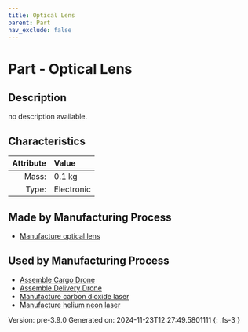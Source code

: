 ```yaml
---
title: Optical Lens
parent: Part
nav_exclude: false
---
```

# Part - Optical Lens

## Description
no description available.

## Characteristics

| Attribute      | Value |
|--------:|:------|
|Mass:|0.1 kg|
|Type:|Electronic|

## Made by Manufacturing Process

- [Manufacture optical lens](../process/manufacture-optical-lens.html)

## Used by Manufacturing Process

- [Assemble Cargo Drone](../process/assemble-cargo-drone.html)
- [Assemble Delivery Drone](../process/assemble-delivery-drone.html)
- [Manufacture carbon dioxide laser](../process/manufacture-carbon-dioxide-laser.html)
- [Manufacture helium neon laser](../process/manufacture-helium-neon-laser.html)


Version: pre-3.9.0 Generated on: 2024-11-23T12:27:49.5801111
{: .fs-3 }

